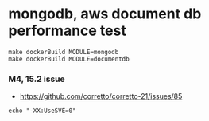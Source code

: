 # mongodb, aws document db performance test


```
make dockerBuild MODULE=mongodb
make dockerBuild MODULE=documentdb
```


### M4, 15.2 issue
- https://github.com/corretto/corretto-21/issues/85
```
echo "-XX:UseSVE=0"
```